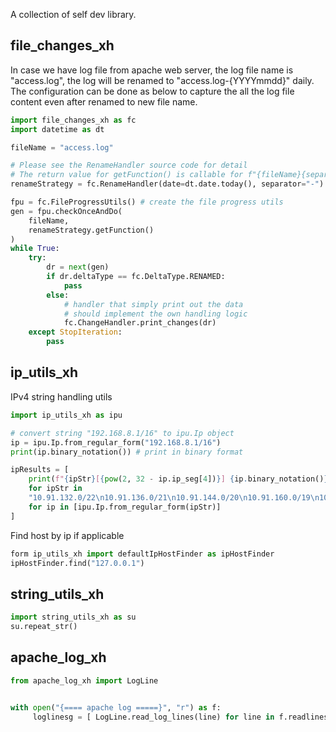 A collection of self dev library.

## file_changes_xh

In case we have log file from apache web server, the log file name is "access.log", the log will be renamed to "access.log-{YYYYmmdd}" daily. \
The configuration can be done as below to capture the all the log file content even after renamed to new file name. 
```python
import file_changes_xh as fc
import datetime as dt

fileName = "access.log"

# Please see the RenameHandler source code for detail
# The return value for getFunction() is callable for f"{fileName}{separator}{date}"
renameStrategy = fc.RenameHandler(date=dt.date.today(), separator="-")

fpu = fc.FileProgressUtils() # create the file progress utils
gen = fpu.checkOnceAndDo(
    fileName, 
    renameStrategy.getFunction()
)
while True:
    try:
        dr = next(gen)
        if dr.deltaType == fc.DeltaType.RENAMED:
            pass
        else:
            # handler that simply print out the data
            # should implement the own handling logic 
            fc.ChangeHandler.print_changes(dr)
    except StopIteration:
        pass
```

## ip_utils_xh

IPv4 string handling utils
```python
import ip_utils_xh as ipu

# convert string "192.168.8.1/16" to ipu.Ip object
ip = ipu.Ip.from_regular_form("192.168.8.1/16")    
print(ip.binary_notation()) # print in binary format

ipResults = [
    print(f"{ipStr}[{pow(2, 32 - ip.ip_seg[4])}] {ip.binary_notation()}")
    for ipStr in
    "10.91.132.0/22\n10.91.136.0/21\n10.91.144.0/20\n10.91.160.0/19\n10.91.196.0/22\n10.91.200.0/21\n10.91.208.0/20\n10.91.224.0/19".split("\n")
    for ip in [ipu.Ip.from_regular_form(ipStr)]
]
```

Find host by ip if applicable
```python
form ip_utils_xh import defaultIpHostFinder as ipHostFinder
ipHostFinder.find("127.0.0.1")
```

## string_utils_xh

```python
import string_utils_xh as su
su.repeat_str()
```

## apache_log_xh
```python
from apache_log_xh import LogLine


with open("{==== apache log =====}", "r") as f:
     loglinesg = [ LogLine.read_log_lines(line) for line in f.readlines() ]
    
```